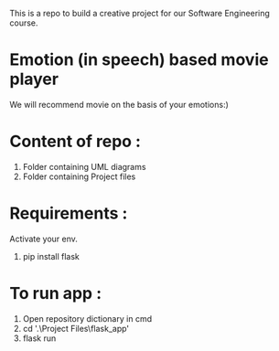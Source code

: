 This is a repo to build a creative project for our Software Engineering course.

# Emotion (in speech) based movie player
We will recommend movie on the basis of your emotions:)

# Content of repo :
1. Folder containing UML diagrams
2. Folder containing Project files  

# Requirements :
Activate your env.
1. pip install flask


# To run app :
1. Open repository dictionary in cmd
2. cd '.\Project Files\flask_app'
3. flask run

